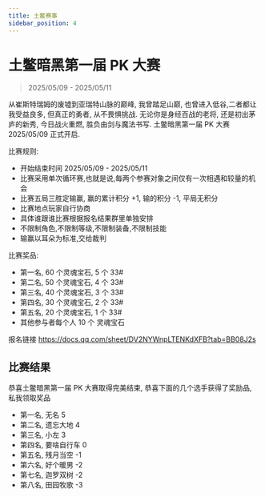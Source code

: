 ```yaml
---
title: 土鳖赛事
sidebar_position: 4
---
```


# 土鳖暗黑第一届 PK 大赛

> 2025/05/09 - 2025/05/11

从崔斯特瑞姆的废墟到亚瑞特山脉的巅峰, 我曾踏足山巅, 也曾进入低谷,二者都让我受益良多, 但真正的勇者, 从不畏惧挑战. 无论你是身经百战的老将, 还是初出茅庐的新秀, 今日战火重燃, 胜负由剑与魔法书写. 土鳖暗黑第一届 PK 大赛 2025/05/09 正式开启.

比赛规则:

- 开始结束时间 2025/05/09 - 2025/05/11
- 比赛采用单次循环赛,也就是说,每两个参赛对象之间仅有一次相遇和较量的机会
- 比赛五局三胜定输赢, 赢的累计积分 +1, 输的积分 -1, 平局无积分
- 比赛地点玩家自行协商
- 具体谁跟谁比赛根据报名结果群里单独安排
- 不限制角色,不限制等级,不限制装备,不限制技能
- 输赢以耳朵为标准,交给裁判

比赛奖品:

- 第一名, 60 个灵魂宝石, 5 个 33#
- 第二名, 50 个灵魂宝石, 4 个 33#
- 第三名, 40 个灵魂宝石, 3 个 33#
- 第四名, 30 个灵魂宝石, 2 个 33#
- 第五名, 20 个灵魂宝石, 1 个 33#
- 其他参与者每个人 10 个 灵魂宝石

报名链接 https://docs.qq.com/sheet/DV2NYWnpLTENKdXFB?tab=BB08J2s

## 比赛结果

恭喜土鳖暗黑第一届 PK 大赛取得完美结束, 恭喜下面的几个选手获得了奖励品, 私我领取奖品

- 第一名, 无名 5
- 第二名, 遗忘大地 4
- 第三名, 小左 3
- 第四名, 要啥自行车 0
- 第五名, 残月当空 -1
- 第六名, 好个暖男 -2
- 第七名, 迦罗双树 -2
- 第八名, 田园牧歌 -3
